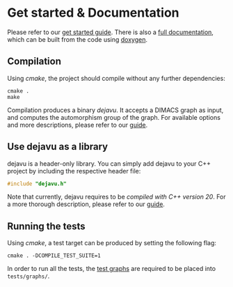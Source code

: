 # Get started & Documentation

Please refer to our [get started guide](https://automorphisms.org/). There is also a [full documentation](https://automorphisms.org/documentation/), which can be built from the code using [doxygen](https://www.doxygen.nl/).


## Compilation
Using *cmake*, the project should compile without any further dependencies:
```text
cmake .
make
```
Compilation produces a binary *dejavu*. It accepts a DIMACS graph as input, and computes the automorphism group of the graph. For available options and more descriptions, please refer to our [guide](https://automorphisms.org/quick_start/standalone/).

## Use dejavu as a library
dejavu is a header-only library. You can simply add dejavu to your C++ project by including the respective header file: 
```cpp
#include "dejavu.h"
```

Note that currently, dejavu requires to be *compiled with C++ version 20*. For a more thorough description, please refer to our [guide](https://automorphisms.org/quick_start/cpp_api/).

## Running the tests
Using *cmake*, a test target can be produced by setting the following flag:
```text
cmake . -DCOMPILE_TEST_SUITE=1
```

In order to run all the tests, the [test graphs](https://automorphisms.org/graphs/graphs.zip) are required to be placed into `tests/graphs/`.

